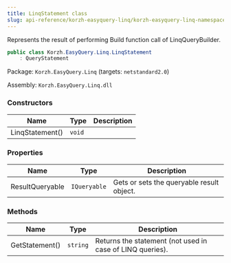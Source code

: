 ```yaml
---
title: LinqStatement class
slug: api-reference/korzh-easyquery-linq/korzh-easyquery-linq-namespace/linqstatement-class
---
```

Represents the result of performing Build function call of LinqQueryBuilder.
```csharp
public class Korzh.EasyQuery.Linq.LinqStatement
    : QueryStatement

```
Package: `Korzh.EasyQuery.Linq` (targets: `netstandard2.0`)

Assembly: `Korzh.EasyQuery.Linq.dll`

### Constructors

| Name | Type | Description | 
| --- | --- | --- | 
| LinqStatement() | `void` |  | 


### Properties

| Name | Type | Description | 
| --- | --- | --- | 
| ResultQueryable | `IQueryable` | Gets or sets the queryable result object. | 


### Methods

| Name | Type | Description | 
| --- | --- | --- | 
| GetStatement() | `string` | Returns the statement (not used in case of LINQ queries). |
